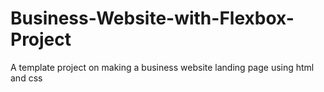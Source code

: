 ﻿# Business-Website-with-Flexbox-Project

A template project on making a business website landing page using html and css
